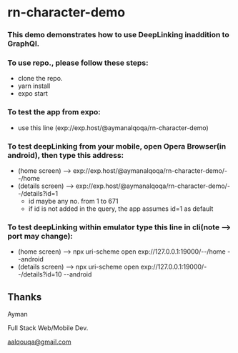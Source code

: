 # rn-character-demo

### This demo demonstrates how to use DeepLinking inaddition to GraphQl.

### To use repo., please follow these steps:
- clone the repo.
- yarn install
- expo start

### To test the app from expo:
- use this line (exp://exp.host/@aymanalqoqa/rn-character-demo)

### To test deepLinking from your mobile, open Opera Browser(in android), then type this address:
  - (home screen) -->    exp://exp.host/@aymanalqoqa/rn-character-demo/--/home
  - (details screen) -->    exp://exp.host/@aymanalqoqa/rn-character-demo/--/details?id=1
     - id maybe any no. from 1 to 671
     - if id is not added in the query, the app assumes id=1 as default
   
 ### To test deepLinking within emulator type this line in cli(note --> port may change):
  - (home screen) -->    npx uri-scheme open exp://127.0.0.1:19000/--/home --android
  - (details screen) -->    npx uri-scheme open exp://127.0.0.1:19000/--/details?id=10 --android
  
  Thanks
 --------------- 
  Ayman
  
  Full Stack Web/Mobile Dev.
  
  aalqouqa@gmail.com

